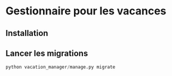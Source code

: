 # Gestionnaire pour les vacances

## Installation



## Lancer les migrations

```python 
python vacation_manager/manage.py migrate
```